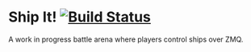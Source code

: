 # Ship It! [![Build Status](https://travis-ci.org/dflemstr/shipit.svg)](https://travis-ci.org/dflemstr/shipit)

A work in progress battle arena where players control ships over ZMQ.
